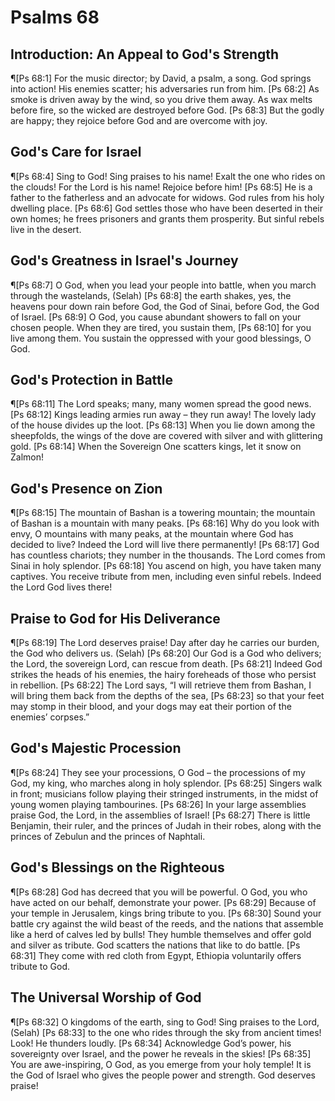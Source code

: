 # Psalms 68

## Introduction: An Appeal to God's Strength
¶[Ps 68:1] For the music director; by David, a psalm, a song. God springs into action! His enemies scatter; his adversaries run from him.
[Ps 68:2] As smoke is driven away by the wind, so you drive them away. As wax melts before fire, so the wicked are destroyed before God.
[Ps 68:3] But the godly are happy; they rejoice before God and are overcome with joy.

## God's Care for Israel
¶[Ps 68:4] Sing to God! Sing praises to his name! Exalt the one who rides on the clouds! For the Lord is his name! Rejoice before him!
[Ps 68:5] He is a father to the fatherless and an advocate for widows. God rules from his holy dwelling place.
[Ps 68:6] God settles those who have been deserted in their own homes; he frees prisoners and grants them prosperity. But sinful rebels live in the desert.

## God's Greatness in Israel's Journey
¶[Ps 68:7] O God, when you lead your people into battle, when you march through the wastelands, (Selah)
[Ps 68:8] the earth shakes, yes, the heavens pour down rain before God, the God of Sinai, before God, the God of Israel.
[Ps 68:9] O God, you cause abundant showers to fall on your chosen people. When they are tired, you sustain them,
[Ps 68:10] for you live among them. You sustain the oppressed with your good blessings, O God.

## God's Protection in Battle
¶[Ps 68:11] The Lord speaks; many, many women spread the good news.
[Ps 68:12] Kings leading armies run away – they run away! The lovely lady of the house divides up the loot.
[Ps 68:13] When you lie down among the sheepfolds, the wings of the dove are covered with silver and with glittering gold.
[Ps 68:14] When the Sovereign One scatters kings, let it snow on Zalmon!

## God's Presence on Zion
¶[Ps 68:15] The mountain of Bashan is a towering mountain; the mountain of Bashan is a mountain with many peaks.
[Ps 68:16] Why do you look with envy, O mountains with many peaks, at the mountain where God has decided to live? Indeed the Lord will live there permanently!
[Ps 68:17] God has countless chariots; they number in the thousands. The Lord comes from Sinai in holy splendor.
[Ps 68:18] You ascend on high, you have taken many captives. You receive tribute from men, including even sinful rebels. Indeed the Lord God lives there!

## Praise to God for His Deliverance
¶[Ps 68:19] The Lord deserves praise! Day after day he carries our burden, the God who delivers us. (Selah)
[Ps 68:20] Our God is a God who delivers; the Lord, the sovereign Lord, can rescue from death.
[Ps 68:21] Indeed God strikes the heads of his enemies, the hairy foreheads of those who persist in rebellion.
[Ps 68:22] The Lord says, “I will retrieve them from Bashan, I will bring them back from the depths of the sea,
[Ps 68:23] so that your feet may stomp in their blood, and your dogs may eat their portion of the enemies’ corpses.”

## God's Majestic Procession
¶[Ps 68:24] They see your processions, O God – the processions of my God, my king, who marches along in holy splendor.
[Ps 68:25] Singers walk in front; musicians follow playing their stringed instruments, in the midst of young women playing tambourines.
[Ps 68:26] In your large assemblies praise God, the Lord, in the assemblies of Israel!
[Ps 68:27] There is little Benjamin, their ruler, and the princes of Judah in their robes, along with the princes of Zebulun and the princes of Naphtali.

## God's Blessings on the Righteous
¶[Ps 68:28] God has decreed that you will be powerful. O God, you who have acted on our behalf, demonstrate your power.
[Ps 68:29] Because of your temple in Jerusalem, kings bring tribute to you.
[Ps 68:30] Sound your battle cry against the wild beast of the reeds, and the nations that assemble like a herd of calves led by bulls! They humble themselves and offer gold and silver as tribute. God scatters the nations that like to do battle.
[Ps 68:31] They come with red cloth from Egypt, Ethiopia voluntarily offers tribute to God.

## The Universal Worship of God
¶[Ps 68:32] O kingdoms of the earth, sing to God! Sing praises to the Lord, (Selah)
[Ps 68:33] to the one who rides through the sky from ancient times! Look! He thunders loudly.
[Ps 68:34] Acknowledge God’s power, his sovereignty over Israel, and the power he reveals in the skies!
[Ps 68:35] You are awe-inspiring, O God, as you emerge from your holy temple! It is the God of Israel who gives the people power and strength. God deserves praise!
